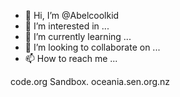 - 👋 Hi, I’m @Abelcoolkid
- 👀 I’m interested in ...
- 🌱 I’m currently learning ...
- 💞️ I’m looking to collaborate on ...
- 📫 How to reach me ...

<!---
Abelcoolkid/Abelcoolkid is a ✨ special ✨ repository because its `README.md` (this file) appears on your GitHub profile.
You can click the Preview link to take a look at your changes.
--->
code.org Sandbox. oceania.sen.org.nz 
